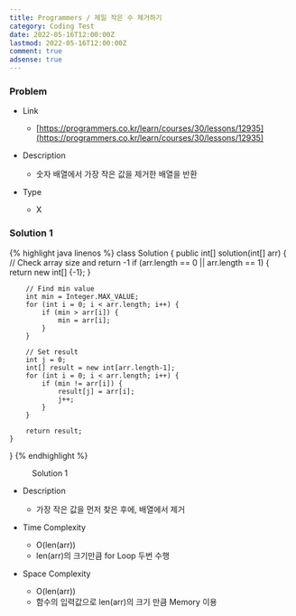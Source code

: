 ```yaml
---
title: Programmers / 제일 작은 수 제거하기
category: Coding Test
date: 2022-05-16T12:00:00Z
lastmod: 2022-05-16T12:00:00Z
comment: true
adsense: true
---
```


### Problem

* Link
  * [https://programmers.co.kr/learn/courses/30/lessons/12935](https://programmers.co.kr/learn/courses/30/lessons/12935)

* Description
  * 숫자 배열에서 가장 작은 값을 제거한 배열을 반환

* Type
  * X

### Solution 1

{% highlight java linenos %}
class Solution {
    public int[] solution(int[] arr) {
        // Check array size and return -1
        if (arr.length == 0 || arr.length == 1) {
            return new int[] {-1};
        }
        
        // Find min value
        int min = Integer.MAX_VALUE;
        for (int i = 0; i < arr.length; i++) {
            if (min > arr[i]) {
                min = arr[i];
            }
        }
        
        // Set result
        int j = 0;
        int[] result = new int[arr.length-1];
        for (int i = 0; i < arr.length; i++) {
            if (min != arr[i]) {
                result[j] = arr[i];
                j++;
            }
        }
        
        return result;
    }
}
{% endhighlight %}
<figure>
<figcaption class="caption">Solution 1</figcaption>
</figure>

* Description
  * 가장 작은 값을 먼저 찾은 후에, 배열에서 제거

* Time Complexity
  * O(len(arr))
  * len(arr)의 크기만큼 for Loop 두번 수행

* Space Complexity
  * O(len(arr))
  * 함수의 입력값으로 len(arr)의 크기 만큼 Memory 이용
